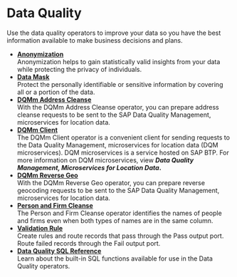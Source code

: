 <!-- loio7cd163171bb74540a3e6942c534aeb79 -->

# Data Quality

Use the data quality operators to improve your data so you have the best information available to make business decisions and plans.

-   **[Anonymization](anonymization-db0245a.md "Anonymization helps to gain statistically valid insights from your data while protecting
		the privacy of individuals.")**  
Anonymization helps to gain statistically valid insights from your data while protecting the privacy of individuals.
-   **[Data Mask](data-mask-6c73a5f.md "Protect the personally identifiable or sensitive information by covering all or a
		portion of the data.")**  
Protect the personally identifiable or sensitive information by covering all or a portion of the data.
-   **[DQMm Address Cleanse](dqmm-address-cleanse-0e718a1.md "With the DQMm Address Cleanse operator, you can prepare address cleanse requests to be
		sent to the SAP Data Quality Management, microservices for location data.")**  
With the DQMm Address Cleanse operator, you can prepare address cleanse requests to be sent to the SAP Data Quality Management, microservices for location data.
-   **[DQMm Client](dqmm-client-35e476a.md "The DQMm Client operator is a convenient client for sending requests to the Data Quality
		Management, microservices for location data (DQM microservices). DQM microservices is a
		service hosted on  SAP BTP. For more information on DQM microservices, view Data
				Quality Management, Microservices for Location Data.
	")**  
The DQMm Client operator is a convenient client for sending requests to the Data Quality Management, microservices for location data \(DQM microservices\). DQM microservices is a service hosted on SAP BTP. For more information on DQM microservices, view ***Data Quality Management, Microservices for Location Data*.** 
-   **[DQMm Reverse Geo](dqmm-reverse-geo-ceda9b9.md "With the DQMm Reverse Geo operator, you can prepare reverse geocoding requests to be
		sent to the SAP Data Quality Management, microservices for location data.")**  
With the DQMm Reverse Geo operator, you can prepare reverse geocoding requests to be sent to the SAP Data Quality Management, microservices for location data.
-   **[Person and Firm Cleanse](person-and-firm-cleanse-ab68be3.md "The Person and Firm Cleanse operator identifies the names of people and firms even when
		both types of names are in the same column.")**  
The Person and Firm Cleanse operator identifies the names of people and firms even when both types of names are in the same column.
-   **[Validation Rule](validation-rule-ef777b7.md "Create rules and route records that pass through the Pass output port. Route failed
		records through the Fail output port.")**  
Create rules and route records that pass through the Pass output port. Route failed records through the Fail output port.
-   **[Data Quality SQL Reference](data-quality-sql-reference-da12ddc.md "Learn about the built-in SQL functions available for use in the Data Quality
		operators.")**  
Learn about the built-in SQL functions available for use in the Data Quality operators.

